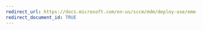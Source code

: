 ```yaml
---
redirect_url: https://docs.microsoft.com/en-us/sccm/mdm/deploy-use/emm-set-up-your-subscription-with-lookout
redirect_document_id: TRUE
---
```

